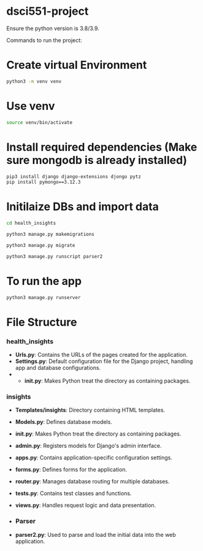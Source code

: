 # dsci551-project
Ensure the python version is 3.8/3.9.

Commands to run the project:


# Create virtual Environment
```bash 
python3 -m venv venv
```
# Use venv

```bash
source venv/bin/activate
```
# Install required dependencies (Make sure mongodb is already installed)
```bash
pip3 install django django-extensions djongo pytz
pip install pymongo==3.12.3
```

# Initilaize DBs and import data
```bash
cd health_insights
```
```bash
python3 manage.py makemigrations
  ```
```bash
python3 manage.py migrate
  ```
```bash
python3 manage.py runscript parser2
```
# To run the app

```bash
python3 manage.py runserver
```



# File Structure

### health_insights
- **Urls.py**: Contains the URLs of the pages created for the application.
- **Settings.py**: Default configuration file for the Django project, handling app and database configurations.
- - **init.py**: Makes Python treat the directory as containing packages.

### insights
- **Templates/insights**: Directory containing HTML templates.
- **Models.py**: Defines database models.
- **init.py**: Makes Python treat the directory as containing packages.
- **admin.py**: Registers models for Django's admin interface.
- **apps.py**: Contains application-specific configuration settings.
- **forms.py**: Defines forms for the application.
- **router.py**: Manages database routing for multiple databases.
- **tests.py**: Contains test classes and functions.
- **views.py**: Handles request logic and data presentation.

- ### Parser
- **parser2.py**: Used to parse and load the initial data into the web application.



